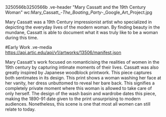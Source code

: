 3250566b3250566b
.ve-header "Mary Cassatt and the 19th Century Woman" wc:Mary_Cassatt_-_The_Boating_Party_-_Google_Art_Project.jpg

Mary Cassatt was a 19th Century impressionist artist who specialized in depicting the everyday lives of the modern woman. By finding beauty in the mundane, Cassatt is able to document what it was truly like to be a woman during this time.  


#Early Work 
.ve-media https://api.artic.edu/api/v1/artworks/13506/manifest.json

Mary Cassatt's work focused on romanticising the realities of women in the 19th century by capturing intimate moments of their lives. Cassatt was also greatly inspired by Japanese woodblock printwork. This piece captures both sentimates in its design. This print shows a woman washing her face at her vanity, her dress unbuttomed to reveal her bare back. This signifies a completely private moment where this woman is allowed to take care of only herself. The design of the wash basin and wardrobe dates this piece, making the 1890-91 date given to the print unsurprising to modern audiences. Nonetheless, this scene is one that most all women can still relate to today. 







